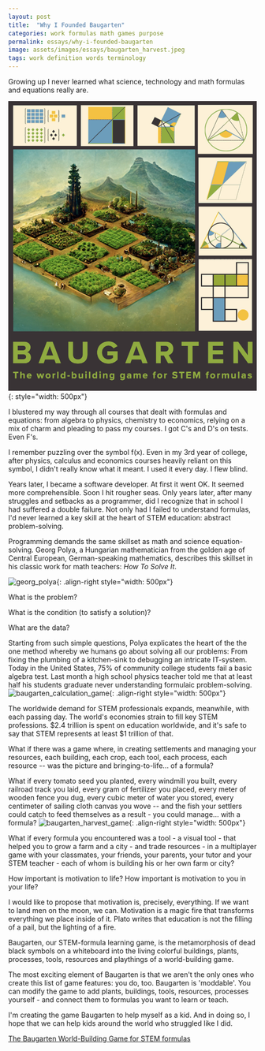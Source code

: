 ```yaml
---
layout: post
title:  "Why I Founded Baugarten"
categories: work formulas math games purpose 
permalink: essays/why-i-founded-baugarten
image: assets/images/essays/baugarten_harvest.jpeg
tags: work definition words terminology
---
```


Growing up I never learned what science, technology and math formulas and equations really are.

![baugarten_game_field](/assets/images/baugarten_key.jpeg){: style="width: 500px"}

I blustered my way through all courses that dealt with formulas and equations: from algebra to physics, chemistry to economics, relying on a mix of charm and pleading to pass my courses. I got C's and D's on tests. Even F's.

I remember puzzling over the symbol f(x). Even in my 3rd year of college, after physics, calculus and economics courses heavily reliant on this symbol, I didn't really know what it meant. I used it every day. I flew blind.

Years later, I became a software developer. At first it went OK. It seemed more comprehensible. Soon I hit rougher seas. Only years later, after many struggles and setbacks as a programmer, did I recognize that in school I had suffered a double failure. Not only had I failed to understand formulas, I'd never learned a key skill at the heart of STEM education: abstract problem-solving. 

Programming demands the same skillset as math and science equation-solving. Georg Polya, a Hungarian mathematician from the golden age of Central European, German-speaking mathematics, describes this skillset in his classic work for math teachers: *How To Solve It*.

![georg_polya](/assets/images/essays/georg_polya.png){: .align-right style="width: 500px"}

What is the problem?

What is the condition (to satisfy a solution)?

What are the data?

Starting from such simple questions, Polya explicates the heart of the the one method whereby we humans go about solving all our problems: From fixing the plumbing of a kitchen-sink to debugging an intricate IT-system. Today in the United States, 75% of community college students fail a basic algebra test. Last month a high school physics teacher told me that at least half his students graduate never understanding formulaic problem-solving. 
![baugarten_calculation_game](/assets/images/essays/baugarten_calculation.png){: .align-right style="width: 500px"}

The worldwide demand for STEM professionals expands, meanwhile, with each passing day. The world's economies strain to fill key STEM professions. $2.4 trillion is spent on education worldwide, and it's safe to say that STEM represents at least $1 trillion of that. 

What if there was a game where, in creating settlements and managing your resources, each building, each crop, each tool, each process, each resource -- was the picture and bringing-to-life... of a formula?

What if every tomato seed you planted, every windmill you built, every railroad track you laid, every gram of fertilizer you placed, every meter of wooden fence you dug, every cubic meter of water you stored, every centimeter of sailing cloth canvas you wove -- and the fish your settlers could catch to feed themselves as a result - you could manage... with a formula? 
![baugarten_harvest_game](/assets/images/essays/baugarten_harvest.jpeg){: .align-right style="width: 500px"}

What if every formula you encountered was a tool - a visual tool - that helped you to grow a farm and a city - and trade resources - in a multiplayer game with your classmates, your friends, your parents, your tutor and your STEM teacher - each of whom is building his or her own farm or city?

How important is motivation to life? How important is motivation to you in your life?

I would like to propose that motivation is, precisely, everything. If we want to land men on the moon, we can. Motivation is a magic fire that transforms everything we place inside of it. Plato writes that education is not the filling of a pail, but the lighting of a fire.

Baugarten, our STEM-formula learning game, is the metamorphosis of dead black symbols on a whiteboard into the living colorful buildings, plants, processes, tools, resources and playthings of a world-building game.

The most exciting element of Baugarten is that we aren't the only ones who create this list of game features: you do, too. Baugarten is 'moddable'. You can modify the game to add plants, buildings, tools, resources, processes yourself - and connect them to formulas you want to learn or teach. 

I'm creating the game Baugarten to help myself as a kid. And in doing so, I hope that we can help kids around the world who struggled like I did.

[The Baugarten World-Building Game for STEM formulas](https://www.baugarten.app)

